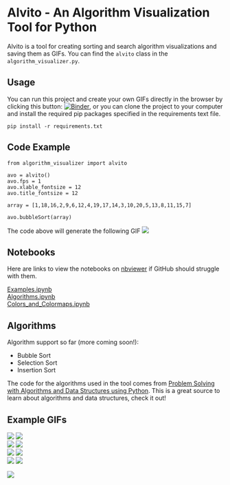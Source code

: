 # Alvito - An Algorithm Visualization Tool for Python

Alvito is a tool for creating sorting and search algorithm visualizations and saving them as GIFs. You can find the ```alvito``` class in the ```algorithm_visualizer.py```.

## Usage

You can run this project and create your own GIFs directly in the browser by clicking this button: [![Binder](https://mybinder.org/badge_logo.svg)](https://mybinder.org/v2/gh/Bjarten/alvito/master), or you can clone the project to your computer and install the required pip packages specified in the requirements text file.

```
pip install -r requirements.txt
```

## Code Example

```
from algorithm_visualizer import alvito

avo = alvito()
avo.fps = 1
avo.xlable_fontsize = 12
avo.title_fontsize = 12

array = [1,18,16,2,9,6,12,4,19,17,14,3,10,20,5,13,8,11,15,7]

avo.bubbleSort(array)
```
The code above will generate the following GIF
![](gifs/bubble_sort_list.gif)

## Notebooks
Here are links to view the notebooks on [nbviewer](https://nbviewer.jupyter.org/) if GitHub should struggle with them.

[Examples.ipynb](https://nbviewer.jupyter.org/github/Bjarten/alvito/blob/master/Examples.ipynb)<br>
[Algorithms.ipynb](https://nbviewer.jupyter.org/github/Bjarten/alvito/blob/master/Algorithms.ipynb)<br>
[Colors_and_Colormaps.ipynb](https://nbviewer.jupyter.org/github/Bjarten/alvito/blob/master/Colors_and_Colormaps.ipynb)

## Algorithms

Algorithm support so far (more coming soon!):

* Bubble Sort
* Selection Sort
* Insertion Sort

The code for the algorithms used in the tool comes from [Problem Solving with Algorithms and Data Structures using Python](http://interactivepython.org/runestone/static/pythonds/index.html). This is a great source to learn about algorithms and data structures, check it out!

## Example GIFs

![](gifs/bubble_sort_6_6.gif)
![](gifs/insertion_sort_6_6.gif)<br>
![](gifs/bubble_sort_YlGn.gif)
![](gifs/insertion_sort_wistia.gif)<br>
![](gifs/insertion_sort_grey.gif)
![](gifs/insertion_sort_reds.gif)<br>
![](gifs/insertion_sort_blues.gif)
![](gifs/bubble_sort_cool.gif)<br>

![](gifs/insertion_sort_20_1.gif)
